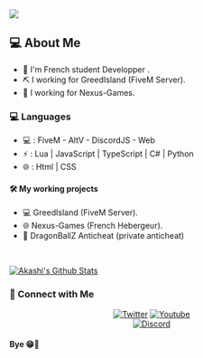 <img border="0" src="https://i.pinimg.com/originals/16/02/b2/1602b26c05ee78120695d592a68b8912.gif">

<h2> 💻 About Me </h2>

- 🏴 I'm French student Developper .
- ⛏️ I working for GreedIsland (FiveM Server).
- 🔨 I working for Nexus-Games.

<h3> 💻 Languages </h3>

- 💻 : FiveM - AltV - DiscordJS - Web
- ⚡ : Lua | JavaScript | TypeScript | C# | Python
- 🌐 : Html | CSS

<h4> 🛠️ My working projects </h4>

- 💻 GreedIsland (FiveM Server).
- 🌐 Nexus-Games (French Hebergeur).
- 🐉 DragonBallZ Anticheat (private anticheat)

<br/>

[![Akashi's Github Stats](https://github-readme-stats.vercel.app/api?username=ssakashi&show_icons=true)](https://github.com/ssAkashi)

<h3> 📱 Connect with Me </h3>

<p align="center">
  <a href="https://twitter.com/Akashiw3b"><img alt="Twitter" src="https://img.shields.io/badge/Twitter-Akashiw3b-blue?style=flat-square&logo=twitter"></a>
  <a href="https://www.youtube.com/channel/UCXF-1hJcILdYTDBw-4y541Q?view_as=subscriber"><img alt="Youtube" src="https://img.shields.io/badge/YouTube-Akashi-red?style=flat-square&logo=youtube"></a> <br>
    <a href="https://discord.com/users/779763302069698561"><img alt="Discord" src="https://img.shields.io/badge/Discord-Akashi-blue?style=flat-square&logo=discord"></a> <br>
  
  <h4> Bye 😁👋 </h4>
